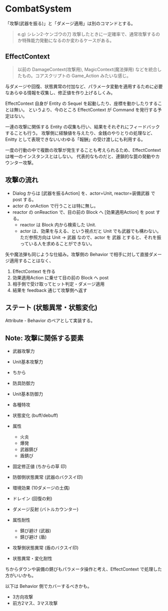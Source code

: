 CombatSystem
==========

「攻撃(武器を振る)」と「ダメージ適用」は別のコマンドとする。

> e.g) シレン2-ケンゴウの刀
> 攻撃したときに一定確率で、通常攻撃するのか特殊能力発動になるのか変わるケースがある。


EffectContext
----------

> 以前の DamageContext(攻撃用), MagicContext(魔法弾用) などを統合したもの。コアスクリプトの Game_Action みたいな感じ。

与ダメージや回復、状態異常の付加など、パラメータ変動を適用するために必要なあらゆる情報を収集し、修正値を作り上げるしくみ。

EffectContext 自身が Entity の Sequel を起動したり、座標を動かしたりすることは無い。
というより、今のところ EffectContext が Command を発行する予定はない。

一連の攻撃に関係する Entity の収集も行い、結果をそれぞれにフィードバックすることも行う。
攻撃側に経験値を与えたり、金銭のやりとりの処理など、Enitty として表現できないいわゆる「報酬」の受け渡しにも利用する。

一度の行動の中で複数の攻撃が発生することも考えられるため、EffectContext は唯一のインスタンスとはしない。
代表的なものだと、連鎖的な罠の発動やカウンター攻撃。


攻撃の流れ
----------

- Dialog からは [武器を振るAction] を、actor=Unit, reactor=装備武器 で post する。
- actor の onAction で行うことは特に無し。
- reactor の onReaction で、目の前の Block へ [効果適用Action] を post する。
    - reactor は Block 内から検索した Unit.
    - actor は、効果を与える、という視点だと Unit でも武器でも構わない。ただ参照方向は Unit -> 武器 なので、actor を 武器 とすると、それを振っている人を求めることができない。

矢や魔法弾も同じような仕組み。攻撃側の Behavior で相手に対して直接ダメージ適用することはなく、
1. EffectContext を作る
2. 効果適用Action に乗せて目の前の Block へ post
3. 相手側で受け取ってヒット判定・ダメージ適用
4. 結果を feedback 通じて攻撃側へ返す


ステート (状態異常・状態変化)
----------

Attribute - Behavior のペアとして実装する。


Note: 攻撃に関係する要素
----------

- 武器攻撃力
- Unit基本攻撃力
- ちから
- 防具防御力
- Unit基本防御力
- 各種特攻
- 状態変化 (buff/debuff)
- 属性
    - 火炎
    - 爆発
    - 武器錆び
    - 盾錆び
- 固定修正値 (ちからの草 印)
- 防御側状態異常 (武器のバクスイ印)
- 環境効果 (10ダメージの土偶)

- ドレイン (回復の剣)
- ダメージ反射 (バトルカウンター)
- 属性耐性
    - 錆び避け (武器)
    - 錆び避け (盾)
- 攻撃側状態異常 (盾のバクスイ印)
- 状態異常・変化耐性



ちからダウンや装備の錆びもパラメータ操作と考え、EffectContext で処理した方がいいかも。

以下は Behavior 側でカバーするべきかも。
- 3方向攻撃
- 前方2マス、3マス攻撃

